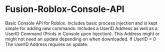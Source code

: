 # Fusion-Roblox-Console-API
Basic Console API for Roblox. Includes basic process injection and is kept simple for adding new commands. Includes a UserID Address as well as a UserID Command (Prints in Console upon Injection). This Address might or might not need an update depending on when downloaded. If UserID = 0  The UserID Address requires an update.
